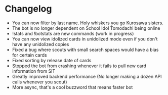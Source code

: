 # Changelog
- You can now filter by last name. Holy whiskers you go Kurosawa sisters.
- The bot is no longer dependent on School Idol Tomodachi being online
- !stats and !botstats are new commands (work in progress)
- You can now view idolized cards in unidolized mode even if you don't have any unidolized copies
- Fixed a bug where scouts with small search spaces would have a bias for certain cards
- Fixed sorting by release date of cards
- Stopped the bot from crashing whenever it fails to pull new card information from SIT
- Greatly improved backend performance (No longer making a dozen API calls whenever you scout)
- More async, that's a cool buzzword that means faster bot